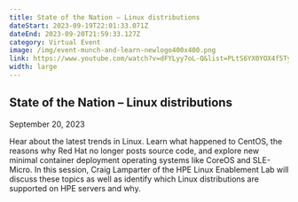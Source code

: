 ```yaml
---
title: State of the Nation – Linux distributions
dateStart: 2023-09-19T22:01:33.071Z
dateEnd: 2023-09-20T21:59:33.127Z
category: Virtual Event
image: /img/event-munch-and-learn-newlogo400x400.png
link: https://www.youtube.com/watch?v=dFYLyy7oL-Q&list=PLtS6YX0YOX4f5TyRI7jUdjm7D9H4laNlF&index=1&t=4s&pp=iAQB
width: large
---
```

## State of the Nation – Linux distributions
September 20, 2023

Hear about the latest trends in Linux. Learn what happened to CentOS, the reasons why Red Hat no longer posts source code, and explore new minimal container deployment operating systems like CoreOS and SLE-Micro. In this session, Craig Lamparter of the HPE Linux Enablement Lab will discuss these topics as well as identify which Linux distributions are supported on HPE servers and why.

